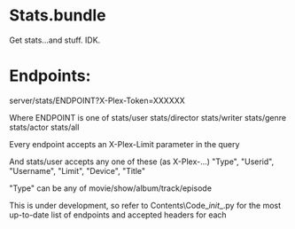 # Stats.bundle

Get stats...and stuff. IDK.

# Endpoints:

server/stats/ENDPOINT?X-Plex-Token=XXXXXX

Where ENDPOINT is one of 
stats/user
stats/director
stats/writer
stats/genre
stats/actor
stats/all

Every endpoint accepts an X-Plex-Limit parameter in the query

And stats/user accepts any one of these (as X-Plex-...)
"Type", "Userid", "Username", "Limit", "Device", "Title"

"Type" can be any of movie/show/album/track/episode

This is under development, so refer to Contents\Code\__init__.py for
the most up-to-date list of endpoints and accepted headers for each